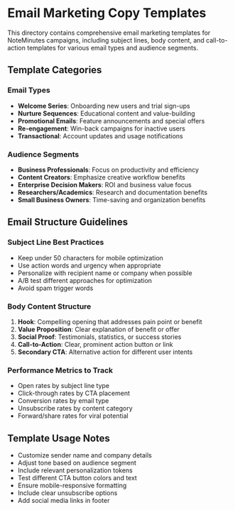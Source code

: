 # Email Marketing Copy Templates

This directory contains comprehensive email marketing templates for NoteMinutes campaigns, including subject lines, body content, and call-to-action templates for various email types and audience segments.

## Template Categories

### Email Types
- **Welcome Series**: Onboarding new users and trial sign-ups
- **Nurture Sequences**: Educational content and value-building
- **Promotional Emails**: Feature announcements and special offers
- **Re-engagement**: Win-back campaigns for inactive users
- **Transactional**: Account updates and usage notifications

### Audience Segments
- **Business Professionals**: Focus on productivity and efficiency
- **Content Creators**: Emphasize creative workflow benefits
- **Enterprise Decision Makers**: ROI and business value focus
- **Researchers/Academics**: Research and documentation benefits
- **Small Business Owners**: Time-saving and organization benefits

## Email Structure Guidelines

### Subject Line Best Practices
- Keep under 50 characters for mobile optimization
- Use action words and urgency when appropriate
- Personalize with recipient name or company when possible
- A/B test different approaches for optimization
- Avoid spam trigger words

### Body Content Structure
1. **Hook**: Compelling opening that addresses pain point or benefit
2. **Value Proposition**: Clear explanation of benefit or offer
3. **Social Proof**: Testimonials, statistics, or success stories
4. **Call-to-Action**: Clear, prominent action button or link
5. **Secondary CTA**: Alternative action for different user intents

### Performance Metrics to Track
- Open rates by subject line type
- Click-through rates by CTA placement
- Conversion rates by email type
- Unsubscribe rates by content category
- Forward/share rates for viral potential

## Template Usage Notes

- Customize sender name and company details
- Adjust tone based on audience segment
- Include relevant personalization tokens
- Test different CTA button colors and text
- Ensure mobile-responsive formatting
- Include clear unsubscribe options
- Add social media links in footer